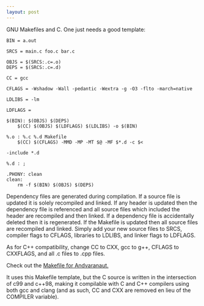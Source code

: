 ```yaml
---
layout: post
---
```


GNU Makefiles and C. One just needs a good template:

    BIN = a.out

    SRCS = main.c foo.c bar.c

    OBJS = $(SRCS:.c=.o)
    DEPS = $(SRCS:.c=.d)

    CC = gcc

    CFLAGS = -Wshadow -Wall -pedantic -Wextra -g -O3 -flto -march=native

    LDLIBS = -lm

    LDFLAGS =

    $(BIN): $(OBJS) $(DEPS)
    	$(CC) $(OBJS) $(LDFLAGS) $(LDLIBS) -o $(BIN)

    %.o : %.c %.d Makefile
    	$(CC) $(CFLAGS) -MMD -MP -MT $@ -MF $*.d -c $<

    -include *.d

    %.d : ;

    .PHONY: clean
    clean:
    	rm -f $(BIN) $(OBJS) $(DEPS)


Dependency files are generated during compilation. If a source file is updated it is solely recompiled and linked.
If any header is updated then the dependency file is referenced and all source files which included the header are recompiled
and then linked. If a dependency file is accidentally deleted then it is regenerated. If the Makefile is updated then all source
files are recompiled and linked. Simply add your new source files to SRCS, compiler flags to CFLAGS, libraries to LDLIBS, and linker flags to LDFLAGS.

As for C++ compatibility, change CC to CXX, gcc to g++, CFLAGS to CXXFLAGS, and all .c files to .cpp files.

Check out the [Makefile for Andvaranaut.](https://github.com/glouw/andvaranaut/blob/master/src/Makefile)

It uses this Makefile template, but the C source is written in the intersection of c99 and c++98, making it compilable with
C and C++ compilers using both gcc and clang (and as such, CC and CXX are removed en lieu of the COMPILER variable).

